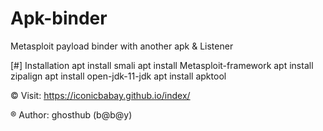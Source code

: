 # Apk-binder
Metasploit payload binder with another apk &amp; Listener

[#] Installation
apt install smali
apt install Metasploit-framework
apt install zipalign
apt install open-jdk-11-jdk
apt install apktool

© Visit: https://iconicbabay.github.io/index/

® Author: ghosthub (b@b@y)
